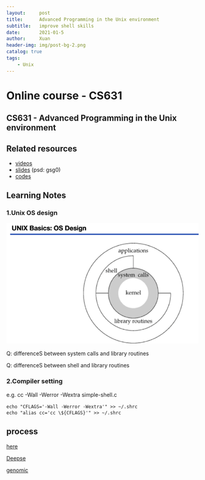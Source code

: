 ```yaml
---
layout:     post
title:      Advanced Programming in the Unix environment
subtitle:   improve shell skills
date:       2021-01-5
author:     Xuan
header-img: img/post-bg-2.png
catalog: true
tags:
    - Unix
---
```


# Online course - CS631
## CS631 - Advanced Programming in the Unix environment

## Related resources
- [videos](https://www.bilibili.com/video/BV1e54y1t73h?p=3)
- [slides](https://pan.baidu.com/s/1rRJEO8t0y7IWiqh9ZYdsrQ) (psd: gsg0)
- [codes](https://stevens.netmeister.org/631/apue-code.tar.gz)

## Learning Notes

### 1.Unix OS design 

![OS design](/img/post-ct-unixos.png)

Q: differenceS between system calls and library routines

Q: differenceS between shell and library routines


### 2.Compiler setting

e.g. cc -Wall -Werror -Wextra simple-shell.c

```
echo "CFLAGS='-Wall -Werror -Wextra'" >> ~/.shrc
echo "alias cc='cc \${CFLAGS}'" >> ~/.shrc
```


## process
[here](https://www.bilibili.com/video/BV1e54y1t73h?p=4)

[Deepse](https://www.bilibili.com/video/BV1V64y1Z7Ti)

[genomic](https://www.bilibili.com/video/BV1Zz4y1r7vs)